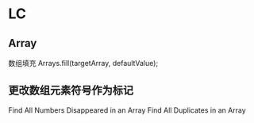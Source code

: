 # LC
## Array
数组填充
Arrays.fill(targetArray, defaultValue);
## 更改数组元素符号作为标记
Find All Numbers Disappeared in an Array
Find All Duplicates in an Array
